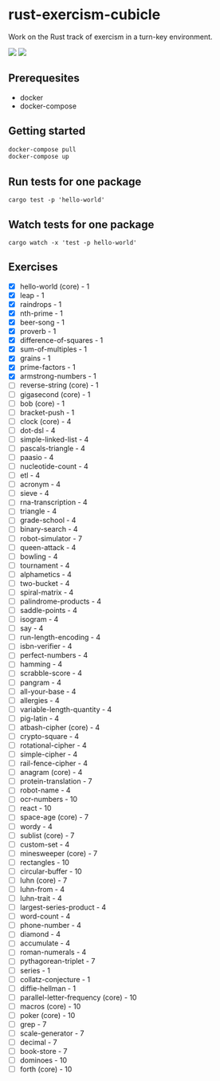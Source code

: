 # rust-exercism-cubicle 

Work on the Rust track of exercism in a turn-key environment.

[![][ci-badge]][ci-url]
[![][docker-badge]][docker-url]

## Prerequesites

- docker
- docker-compose

## Getting started

```sh
docker-compose pull
docker-compose up
```

## Run tests for one package

```
cargo test -p 'hello-world'
```

## Watch tests for one package

```
cargo watch -x 'test -p hello-world'
```

## Exercises

- [x] hello-world (core) - 1
- [x] leap  - 1
- [x] raindrops  - 1
- [x] nth-prime  - 1
- [x] beer-song  - 1
- [x] proverb  - 1
- [x] difference-of-squares  - 1
- [x] sum-of-multiples  - 1
- [x] grains  - 1
- [x] prime-factors  - 1
- [x] armstrong-numbers  - 1
- [ ] reverse-string (core) - 1
- [ ] gigasecond (core) - 1
- [ ] bob (core) - 1
- [ ] bracket-push  - 1
- [ ] clock (core) - 4
- [ ] dot-dsl  - 4
- [ ] simple-linked-list  - 4
- [ ] pascals-triangle  - 4
- [ ] paasio  - 4
- [ ] nucleotide-count  - 4
- [ ] etl  - 4
- [ ] acronym  - 4
- [ ] sieve  - 4
- [ ] rna-transcription  - 4
- [ ] triangle  - 4
- [ ] grade-school  - 4
- [ ] binary-search  - 4
- [ ] robot-simulator  - 7
- [ ] queen-attack  - 4
- [ ] bowling  - 4
- [ ] tournament  - 4
- [ ] alphametics  - 4
- [ ] two-bucket  - 4
- [ ] spiral-matrix  - 4
- [ ] palindrome-products  - 4
- [ ] saddle-points  - 4
- [ ] isogram  - 4
- [ ] say  - 4
- [ ] run-length-encoding  - 4
- [ ] isbn-verifier  - 4
- [ ] perfect-numbers  - 4
- [ ] hamming  - 4
- [ ] scrabble-score  - 4
- [ ] pangram  - 4
- [ ] all-your-base  - 4
- [ ] allergies  - 4
- [ ] variable-length-quantity  - 4
- [ ] pig-latin  - 4
- [ ] atbash-cipher (core) - 4
- [ ] crypto-square  - 4
- [ ] rotational-cipher  - 4
- [ ] simple-cipher  - 4
- [ ] rail-fence-cipher  - 4
- [ ] anagram (core) - 4
- [ ] protein-translation  - 7
- [ ] robot-name  - 4
- [ ] ocr-numbers  - 10
- [ ] react  - 10
- [ ] space-age (core) - 7
- [ ] wordy  - 4
- [ ] sublist (core) - 7
- [ ] custom-set  - 4
- [ ] minesweeper (core) - 7
- [ ] rectangles  - 10
- [ ] circular-buffer  - 10
- [ ] luhn (core) - 7
- [ ] luhn-from  - 4
- [ ] luhn-trait  - 4
- [ ] largest-series-product  - 4
- [ ] word-count  - 4
- [ ] phone-number  - 4
- [ ] diamond  - 4
- [ ] accumulate  - 4
- [ ] roman-numerals  - 4
- [ ] pythagorean-triplet  - 7
- [ ] series  - 1
- [ ] collatz-conjecture  - 1
- [ ] diffie-hellman  - 1
- [ ] parallel-letter-frequency (core) - 10
- [ ] macros (core) - 10
- [ ] poker (core) - 10
- [ ] grep  - 7
- [ ] scale-generator  - 7
- [ ] decimal  - 7
- [ ] book-store  - 7
- [ ] dominoes  - 10
- [ ] forth (core) - 10

[ci-badge]: https://img.shields.io/circleci/project/github/brainpower-org/rust-exercism-cubicle/master.svg?style=flat-square
[ci-url]: https://circleci.com/gh/brainpower-org/rust-exercism-cubicle

[docker-badge]: https://img.shields.io/docker/cloud/build/brainpower/rust-exercism-cubicle.svg?label=docker&style=flat-square
[docker-url]: https://cloud.docker.com/u/brainpower/repository/docker/brainpower/rust-exercism-cubicle
